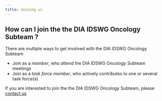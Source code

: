 ```yaml
---
title: Joining us
---
```



## How can I join the the DIA IDSWG Oncology Subteam ?

There are multiple ways to get involved with the DIA IDSWG Oncology Subteam

- Join as a *member*, who attend the DIA IDSWG Oncology Subteam meetings
- Join as a *task force member*, who actively contributes to one or several task force(s)

If you are interested to join the the DIA IDSWG Oncology Subteam, please [contact us](/contact)
